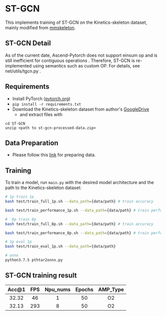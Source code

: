 # ST-GCN 
This implements training of ST-GCN on the Kinetics-skeleton dataset, mainly modified from [mmskeleton](https://github.com/open-mmlab/mmskeleton/tree/master/deprecated/origin_stgcn_repo).

## ST-GCN Detail 

As of the current date, Ascend-Pytorch does not support einsum op and is still inefficient for contiguous operations . 
Therefore, ST-GCN is re-implemented using semantics such as custom OP. For details, see net/utils/tgcn.py . 

## Requirements 

- Install PyTorch ([pytorch.org](http://pytorch.org))
- `pip install -r requirements.txt`
- Download the Kinetics-skeleton dataset from author's [GoogleDrive](https://drive.google.com/open?id=103NOL9YYZSW1hLoWmYnv5Fs8mK-Ij7qb)
    - and extract files with
```
cd ST-GCN
unzip <path to st-gcn-processed-data.zip>
```

## Data Preparation

- Please follow this [link](https://github.com/open-mmlab/mmskeleton/tree/master/deprecated/origin_stgcn_repo#data-preparation) for preparing data. 

## Training 

To train a model, run `main.py` with the desired model architecture and the path to the Kinetics-skeleton dataset:

```bash
# 1p train 1p
bash test/train_full_1p.sh --data_path={data/path} # train accuracy

bash test/train_performance_1p.sh --data_path={data/path} # train performance

#  8p train 8p
bash test/train_full_8p.sh --data_path={data/path} # train accuracy

bash test/train_performance_8p.sh --data_path={data/path} # train performance

# 1p eval 1p
bash test/train_eval_1p.sh --data_path={data/path}

# onnx
python3.7.5 pthtar2onnx.py
```

## ST-GCN training result 

| Acc@1    | FPS       | Npu_nums | Epochs   | AMP_Type |
| :------: | :------:  | :------: | :------: | :------: |
| 32.32    | 46        | 1        | 50       | O2       |
| 32.13    | 293       | 8        | 50       | O2       |
